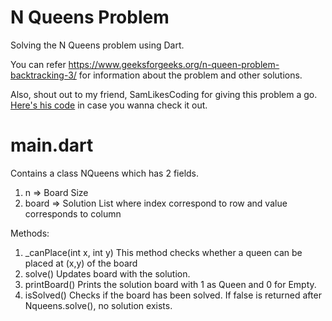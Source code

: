 # N Queens Problem
Solving the N Queens problem using Dart.

You can refer https://www.geeksforgeeks.org/n-queen-problem-backtracking-3/ for information about the problem and other solutions.

Also, shout out to my friend, SamLikesCoding for giving this problem a go. [Here's his code](https://github.com/SamLikesCoding/nQueensDart) in case you wanna check it out.

# main.dart

Contains a class NQueens which has 2 fields. 
1. n => Board Size
2. board => Solution List where index correspond to row and value corresponds to column

Methods:
1. _canPlace(int x, int y)
  This method checks whether a queen can be placed at (x,y) of the board
2. solve()
  Updates board with the solution.
3. printBoard()
  Prints the solution board with 1 as Queen and 0 for Empty.
4. isSolved()
  Checks if the board has been solved. If false is returned after Nqueens.solve(), no solution exists.
